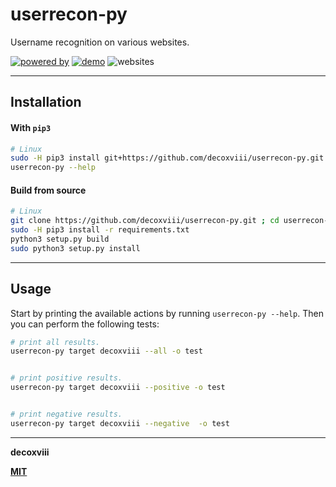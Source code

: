 # userrecon-py
Username recognition on various websites.

[![powered by](https://img.shields.io/badge/powered%20by-WhatsMyName-black.svg?style=flat&logo=github)](https://github.com/WebBreacher/WhatsMyName)
[![demo](https://img.shields.io/badge/vimeo-demo-black.svg?style=flat&logo=vimeo)](#)
![websites](https://img.shields.io/badge/websites-193-green.svg?style=flat)

---

## Installation

#### With `pip3`
```bash
# Linux
sudo -H pip3 install git+https://github.com/decoxviii/userrecon-py.git
userrecon-py --help
```

#### Build from source
```bash
# Linux
git clone https://github.com/decoxviii/userrecon-py.git ; cd userrecon-py
sudo -H pip3 install -r requirements.txt
python3 setup.py build
sudo python3 setup.py install
```
---

## Usage
Start by printing the available actions by running `userrecon-py --help`. Then you can perform the following tests:
```bash
# print all results.
userrecon-py target decoxviii --all -o test


# print positive results.
userrecon-py target decoxviii --positive -o test


# print negative results.
userrecon-py target decoxviii --negative  -o test
```

---

**decoxviii**

**[MIT](https://github.com/decoxviii/userrecon-py/blob/master/LICENSE)**




